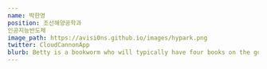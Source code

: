 ```yaml
---
name: 박한영
position: 조선해양공학과
인공지능반도체
image_path: https://avisi0ns.github.io/images/hypark.png
twitter: CloudCannonApp
blurb: Betty is a bookworm who will typically have four books on the go.
---
```

